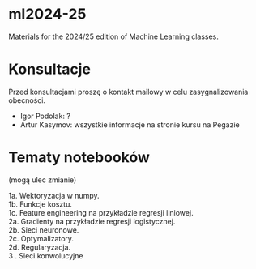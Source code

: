 # ml2024-25
Materials for the 2024/25 edition of Machine Learning classes.

# Konsultacje
Przed konsultacjami proszę o kontakt mailowy w celu zasygnalizowania obecności.
- Igor Podolak: ?
- Artur Kasymov: wszystkie informacje na stronie kursu na Pegazie

# Tematy notebooków 
(mogą ulec zmianie)

1a. Wektoryzacja w numpy.  
1b. Funkcje kosztu.  
1c. Feature engineering na przykładzie regresji liniowej.  
2a. Gradienty na przykładzie regresji logistycznej.  
2b. Sieci neuronowe.  
2c. Optymalizatory.  
2d. Regularyzacja.  
3 . Sieci konwolucyjne